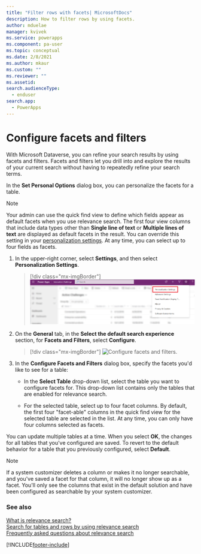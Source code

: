 ```yaml
---
title: "Filter rows with facets| MicrosoftDocs"
description: How to filter rows by using facets.
author: mduelae
manager: kvivek
ms.service: powerapps
ms.component: pa-user
ms.topic: conceptual
ms.date: 2/8/2021
ms.author: mkaur
ms.custom: ""
ms.reviewer: ""
ms.assetid: 
search.audienceType: 
  - enduser
search.app: 
  - PowerApps
---
```


# Configure facets and filters

With Microsoft Dataverse, you can refine your search results by using facets and filters. Facets and filters let you drill into and explore the results of your current search without having to repeatedly refine your search terms.

In the **Set Personal Options** dialog box, you can personalize the facets for a table.

> [!NOTE]
> Your admin can use the quick find view to define which fields appear as default facets when you use relevance search. The first four view columns that include data types other than **Single line of text** or **Multiple lines of text** are displayed as default facets in the result. You can override this setting in your [personalization settings](set-personal-options.md#to-set-personal-options). At any time, you can select up to four fields as facets.
  
1. In the upper-right corner, select **Settings**, and then select **Personalization Settings**.  
  
   > [!div class="mx-imgBorder"]
   > ![Personalization settings.](media/personalization-settings.png "Personalization settings")
  
2. On the **General** tab, in the **Select the default search experience** section, for **Facets and Filters**, select **Configure**.  

   > [!div class="mx-imgBorder"]
   > ![Configure facets and filters.](media/configure-facets-filters.png "Configure facets and filters")  
  
3. In the **Configure Facets and Filters** dialog box, specify the facets you'd like to see for a table: 
  
   - In the **Select Table** drop-down list, select the table you want to configure facets for. This drop-down list contains only the tables that are enabled for relevance search.  
  
   - For the selected table, select up to four facet columns. By default, the first four "facet-able" columns in the quick find view for the selected table are selected in the list. At any time, you can only have four columns selected as facets.  
  
You can update multiple tables at a time. When you select **OK**, the changes for all tables that you've configured are saved. To revert to the default behavior for a table that you previously configured, select **Default**.  
  
> [!NOTE]
> If a system customizer deletes a column or makes it no longer searchable, and you've saved a facet for that column, it will no longer show up as a facet. You'll only see the columns that exist in the default solution and have been configured as searchable by your system customizer.

### See also


[What is relevance search?](relevance-search-benefits.md)<br/>
[Search for tables and rows by using relevance search](relevance-search.md)<br/>
[Frequently asked questions about relevance search](relevance-faq.md)

[!INCLUDE[footer-include](../includes/footer-banner.md)]

